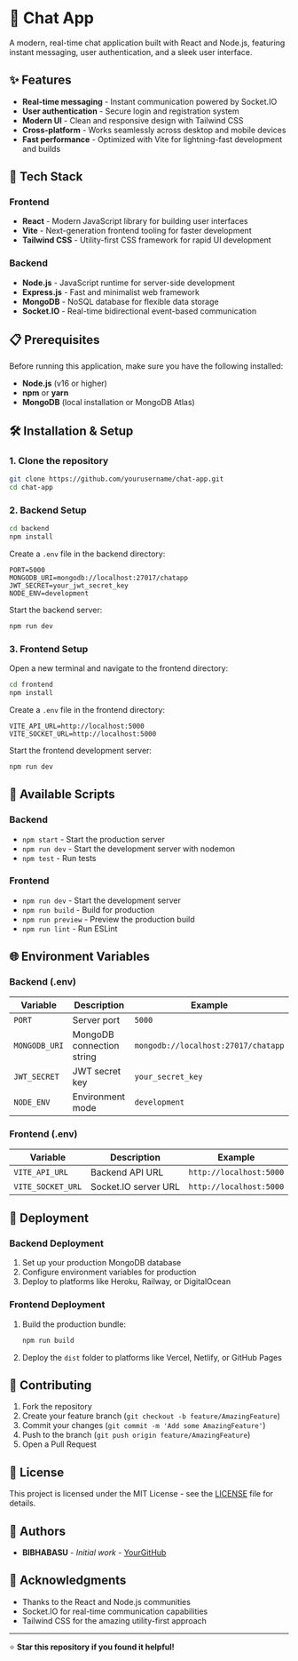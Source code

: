 # 💬 Chat App

A modern, real-time chat application built with React and Node.js, featuring instant messaging, user authentication, and a sleek user interface.

## ✨ Features

- **Real-time messaging** - Instant communication powered by Socket.IO
- **User authentication** - Secure login and registration system
- **Modern UI** - Clean and responsive design with Tailwind CSS
- **Cross-platform** - Works seamlessly across desktop and mobile devices
- **Fast performance** - Optimized with Vite for lightning-fast development and builds

## 🚀 Tech Stack

### Frontend
- **React** - Modern JavaScript library for building user interfaces
- **Vite** - Next-generation frontend tooling for faster development
- **Tailwind CSS** - Utility-first CSS framework for rapid UI development

### Backend
- **Node.js** - JavaScript runtime for server-side development
- **Express.js** - Fast and minimalist web framework
- **MongoDB** - NoSQL database for flexible data storage
- **Socket.IO** - Real-time bidirectional event-based communication

## 📋 Prerequisites

Before running this application, make sure you have the following installed:

- **Node.js** (v16 or higher)
- **npm** or **yarn**
- **MongoDB** (local installation or MongoDB Atlas)

## 🛠️ Installation & Setup

### 1. Clone the repository
```bash
git clone https://github.com/yourusername/chat-app.git
cd chat-app
```

### 2. Backend Setup
```bash
cd backend
npm install
```

Create a `.env` file in the backend directory:
```env
PORT=5000
MONGODB_URI=mongodb://localhost:27017/chatapp
JWT_SECRET=your_jwt_secret_key
NODE_ENV=development
```

Start the backend server:
```bash
npm run dev
```

### 3. Frontend Setup
Open a new terminal and navigate to the frontend directory:
```bash
cd frontend
npm install
```

Create a `.env` file in the frontend directory:
```env
VITE_API_URL=http://localhost:5000
VITE_SOCKET_URL=http://localhost:5000
```

Start the frontend development server:
```bash
npm run dev
```

## 🔧 Available Scripts

### Backend
- `npm start` - Start the production server
- `npm run dev` - Start the development server with nodemon
- `npm test` - Run tests

### Frontend
- `npm run dev` - Start the development server
- `npm run build` - Build for production
- `npm run preview` - Preview the production build
- `npm run lint` - Run ESLint

## 🌐 Environment Variables

### Backend (.env)
| Variable | Description | Example |
|----------|-------------|---------|
| `PORT` | Server port | `5000` |
| `MONGODB_URI` | MongoDB connection string | `mongodb://localhost:27017/chatapp` |
| `JWT_SECRET` | JWT secret key | `your_secret_key` |
| `NODE_ENV` | Environment mode | `development` |

### Frontend (.env)
| Variable | Description | Example |
|----------|-------------|---------|
| `VITE_API_URL` | Backend API URL | `http://localhost:5000` |
| `VITE_SOCKET_URL` | Socket.IO server URL | `http://localhost:5000` |

## 🚀 Deployment

### Backend Deployment
1. Set up your production MongoDB database
2. Configure environment variables for production
3. Deploy to platforms like Heroku, Railway, or DigitalOcean

### Frontend Deployment
1. Build the production bundle:
   ```bash
   npm run build
   ```
2. Deploy the `dist` folder to platforms like Vercel, Netlify, or GitHub Pages

## 🤝 Contributing

1. Fork the repository
2. Create your feature branch (`git checkout -b feature/AmazingFeature`)
3. Commit your changes (`git commit -m 'Add some AmazingFeature'`)
4. Push to the branch (`git push origin feature/AmazingFeature`)
5. Open a Pull Request

## 📝 License

This project is licensed under the MIT License - see the [LICENSE](LICENSE) file for details.

## 👥 Authors

- **BIBHABASU** - *Initial work* - [YourGitHub](https://github.com/its-bismay)

## 🙏 Acknowledgments

- Thanks to the React and Node.js communities
- Socket.IO for real-time communication capabilities
- Tailwind CSS for the amazing utility-first approach

---

⭐ **Star this repository if you found it helpful!**